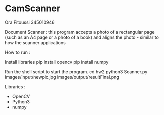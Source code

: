 # CamScanner
Ora Fitoussi
345010946


Document Scanner :
this program  accepts a photo of a rectangular page (such as an A4 page or a photo of a book)
and aligns the photo - similar to how the scanner applications

How to run :

Install libraries
pip install opencv
pip install numpy

Run the shell script to start the program.
cd hw2
python3 Scanner.py images/input/newpic.jpg images/output/resultFinal.png


Libraries :
- OpenCV
- Python3
- numpy

